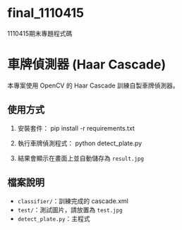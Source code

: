 # final_1110415
1110415期末專題程式碼
# 車牌偵測器 (Haar Cascade)

本專案使用 OpenCV 的 Haar Cascade 訓練自製車牌偵測器。

## 使用方式

1. 安裝套件：
pip install -r requirements.txt

2. 執行車牌偵測程式：
python detect_plate.py

3. 結果會顯示在畫面上並自動儲存為 `result.jpg`

## 檔案說明

- `classifier/`：訓練完成的 cascade.xml
- `test/`：測試圖片，請放置為 `test.jpg`
- `detect_plate.py`：主程式
